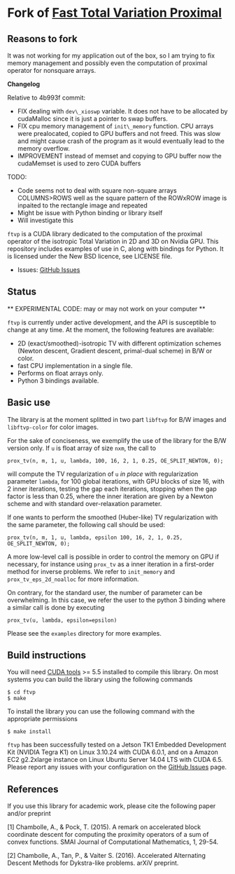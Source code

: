 Fork of [Fast Total Variation Proximal](https://github.com/svaiter/ftvp)
========================================================================

Reasons to fork 
---------------

It was not working for my application out of the box, so I am trying to fix memory management and possibly even the computation of proximal operator for nonsquare arrays.

**Changelog**

Relative to 4b993f commit:

* FIX dealing with `dev\_xioswp` variable. It does not have to be allocated by cudaMalloc since it is just a pointer to swap buffers.
* FIX cpu memory management of `init\_memory` function. CPU arrays were prealocated, copied to GPU buffers and not freed. This was slow and might cause crash of the program as it would eventually lead to the memory overflow.
* IMPROVEMENT instead of memset and copying to GPU buffer now the cudaMemset is used to zero CUDA buffers


TODO:
* Code seems not to deal with square non-square arrays COLUMNS\>ROWS well as the square pattern of the ROWxROW image is inpaited to the rectangle image and repeated
* Might be issue with Python binding or library itself
* Will investigate this


`ftvp` is a CUDA library dedicated to the computation of the proximal operator
of the isotropic Total Variation in 2D and 3D on Nvidia GPU. This repository
includes examples of use in C, along with bindings for Python. It is licensed
under the New BSD licence, see LICENSE file.

* Issues: [GitHub Issues](https://github.com/svaiter/ftvp/issues)

Status
------

** EXPERIMENTAL CODE: may or may not work on your computer **

`ftvp` is currently under active development, and the API is susceptible to
change at any time. At the moment, the following features are available:

- 2D (exact/smoothed)-isotropic TV with different optimization schemes (Newton
  descent, Gradient descent, primal-dual scheme) in B/W or color.
- fast CPU implementation in a single file.
- Performs on float arrays only.
- Python 3 bindings available.

Basic use
---------
The library is at the moment splitted in two part `libftvp` for B/W images and
`libftvp-color` for color images.

For the sake of conciseness, we exemplify the use of the library for the B/W
version only. If `u` is float array of size `nxm`, the call to

    prox_tv(n, m, 1, u, lambda, 100, 16, 2, 1, 0.25, OE_SPLIT_NEWTON, 0);
    
will compute the TV regularization of `u` *in place* with regularization
parameter `lambda`, for 100 global iterations, with GPU blocks of size 16, with
2 inner iterations, testing the gap each iterations, stopping when the gap
factor is less than 0.25, where the inner iteration are given by a Newton scheme
and with standard over-relaxation parameter.

If one wants to perform the smoothed (Huber-like) TV regularization with the
same parameter, the following call should be used:

    prox_tv(n, m, 1, u, lambda, epsilon 100, 16, 2, 1, 0.25, OE_SPLIT_NEWTON, 0);

A more low-level call is possible in order to control the memory on GPU if
necessary, for instance using `prox_tv` as a inner iteration in a first-order
method for inverse problems. We refer to `init_memory` and
`prox_tv_eps_2d_noalloc` for more information.

On contrary, for the standard user, the number of parameter can be overwhelming.
In this case, we refer the user to the python 3 binding where a similar call is
done by executing

    prox_tv(u, lambda, epsilon=epsilon)
    
Please see the `examples` directory for more examples.

Build instructions
------------------
You will need [CUDA tools](https://developer.nvidia.com/cuda-toolkit) >= 5.5
installed to compile this library. On most systems you can build the library
using the following commands

    $ cd ftvp
    $ make
    
To install the library you can use the following command with the appropriate
permissions

    $ make install

`ftvp` has been successfully tested on a Jetson TK1 Embedded Development Kit
(NVIDIA Tegra K1) on Linux 3.10.24 with CUDA 6.0.1, and on a Amazon EC2
g2.2xlarge instance on Linux Ubuntu Server 14.04 LTS with CUDA 6.5. Please
report any issues with your configuration on the
[GitHub Issues](https://github.com/svaiter/ftvp/issues) page.

References
----------
If you use this library for academic work, please cite the following paper
and/or preprint

[1] Chambolle, A., & Pock, T. (2015). A remark on accelerated block coordinate
descent for computing the proximity operators of a sum of convex functions. SMAI
Journal of Computational Mathematics, 1, 29-54.

[2] Chambolle, A., Tan, P., & Vaiter S. (2016). Accelerated Alternating Descent
Methods for Dykstra-like problems. arXiV preprint.
